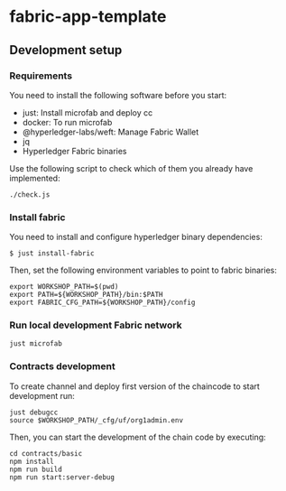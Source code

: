 # fabric-app-template

## Development setup

### Requirements
You need to install the following software before you start: 
- just: Install microfab and deploy cc
- docker: To run microfab
- @hyperledger-labs/weft: Manage Fabric Wallet
- jq
- Hyperledger Fabric binaries

Use the following script to check which of them you already have implemented: 

```@bash
./check.js
```

### Install fabric

You need to install and configure hyperledger binary dependencies: 
```@bash
$ just install-fabric
```

Then, set the following environment variables to point to fabric binaries:

```@bash
export WORKSHOP_PATH=$(pwd)
export PATH=${WORKSHOP_PATH}/bin:$PATH
export FABRIC_CFG_PATH=${WORKSHOP_PATH}/config
```


### Run local development Fabric network
```@bash
just microfab
```

### Contracts development 
To create channel and deploy first version of the chaincode to start development run:

```@bash
just debugcc
source $WORKSHOP_PATH/_cfg/uf/org1admin.env
```

Then, you can start the development of the chain code by executing: 

```@bash
cd contracts/basic
npm install 
npm run build
npm run start:server-debug
```
